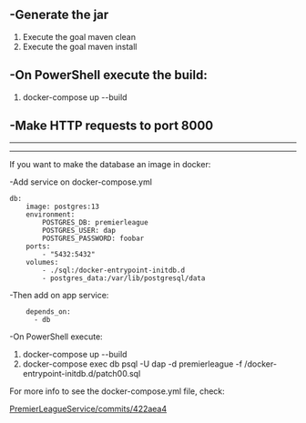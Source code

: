 -Generate the jar
---
  1.    Execute the goal maven clean
  2.    Execute the goal maven install

-On PowerShell execute the build:
---
1.    docker-compose up --build

-Make HTTP requests to port 8000
---
----

----
If you want to make the database an image in docker:

-Add service on docker-compose.yml
```
db:
    image: postgres:13
    environment:
        POSTGRES_DB: premierleague
        POSTGRES_USER: dap
        POSTGRES_PASSWORD: foobar
    ports:
        - "5432:5432"
    volumes:
        - ./sql:/docker-entrypoint-initdb.d
        - postgres_data:/var/lib/postgresql/data
```
-Then add on app service:
```
    depends_on:
      - db
```
-On PowerShell execute:
  1.    docker-compose up --build
  2.    docker-compose exec db psql -U dap -d premierleague -f /docker-entrypoint-initdb.d/patch00.sql

For more info to see the docker-compose.yml file, check: 

[PremierLeagueService/commits/422aea4](https://github.com/nunoedgar/PremierLeagueService/commit/422aea4eae7a4553a6a47cc05bcf6edc4cc46a49)
